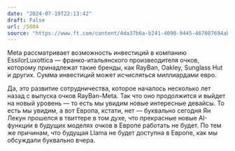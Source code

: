 ```yaml
---
date: "2024-07-19T22:13:42"
draft: False
url: /5004
source: "https://www.ft.com/content/4da37b6a-b241-4090-9445-467087694ab7"
---
```


Meta рассматривает возможность инвестиций в компанию EssilorLuxottica — франко-итальянского произвеодителя очков, которому принадлежат такие бренды, как RayBan, Oakley, Sunglass Hut и других. Сумма инвестиций может исчисляться миллиардами евро. 

Да, это развитие сотрудничества, которое началось несколько лет назад с выпуска очков RayBan-Meta. Так что оно продолжится и выйдет на новый уровень — то есть мы увидим новые интересные девайсы. То есть мы увидим, а вот Европа, кстати, нет — буквально сегодня Ян Лекун прошелся в твиттере в том духе, что прекрасные новые AI-функции в будущих моделях очков в Европе работать не будет. По тем же причинам, что будущая Llama не будет доступна в Европе, как мы обсуждали буквально вчера.
